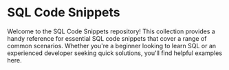 # SQL Code Snippets 

Welcome to the SQL Code Snippets repository! This collection provides a handy reference for essential SQL code snippets that cover a range of common scenarios. Whether you're a beginner looking to learn SQL or an experienced developer seeking quick solutions, you'll find helpful examples here.
